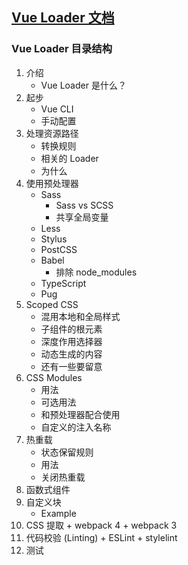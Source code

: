 ## [Vue Loader 文档](https://vue-loader.vuejs.org/zh/)

### Vue Loader 目录结构
  1. 介绍
     + Vue Loader 是什么？
  2. 起步
     + Vue CLI 
     + 手动配置
  3. 处理资源路径
     + 转换规则
     + 相关的 Loader
     + 为什么
  4. 使用预处理器
     + Sass
        - Sass vs SCSS
        - 共享全局变量
     + Less
     + Stylus
     + PostCSS
     + Babel
        - 排除 node_modules
     + TypeScript
     + Pug
  5. Scoped CSS
     + 混用本地和全局样式
     + 子组件的根元素
     + 深度作用选择器
     + 动态生成的内容
     + 还有一些要留意
  6. CSS Modules
     + 用法
     + 可选用法
     + 和预处理器配合使用
     + 自定义的注入名称
  7. 热重载
     + 状态保留规则
     + 用法
     + 关闭热重载
  8. 函数式组件
  9. 自定义块
     + Example
  10. CSS 提取
     + webpack 4
     + webpack 3
  11. 代码校验 (Linting)
     + ESLint
     + stylelint 
  12. 测试
